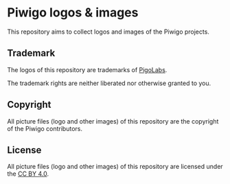 Piwigo logos & images
=====================

This repository aims to collect logos and images of the Piwigo projects.

Trademark
---------

The logos of this repository are trademarks of [PigoLabs](http://pigolabs.com/).

The trademark rights are neither liberated nor otherwise granted to you.


Copyright
---------

All picture files (logo and other images) of this repository are the copyright of the Piwigo contributors.


License
-------

All picture files (logo and other images) of this repository are licensed under the [CC BY 4.0](https://creativecommons.org/licenses/by/4.0/).

